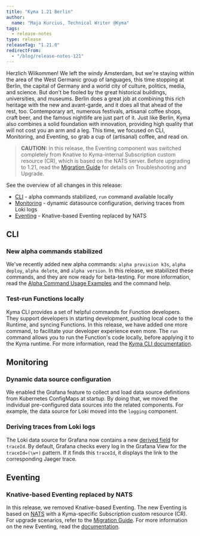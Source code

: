 ```yaml
---
title: "Kyma 1.21 Berlin"
author:
  name: "Maja Kurcius, Technical Writer @Kyma"
tags:
  - release-notes
type: release
releaseTag: "1.21.0"
redirectFrom:
  - "/blog/release-notes-121"
---
```


Herzlich Wilkommen! 
We left the windy Amsterdam, but we're staying within the area of the West Germanic group of languages, this time stopping at Berlin, the capital of Germany and a world city of culture, politics, media, and science. 
But don't be fooled by the great historical buildings, universities, and museums. 
Berlin does a great job at combining this rich heritage with the new and avant-garde, and it does all that ahead of the rest, too. 
Contemporary art, numerous festivals, artisanal coffee shops, craft beer, and the famous nightlife are just part of it. 
Just like Berlin, Kyma also combines a solid foundation with innovation, providing high quality that will not cost you an arm and a leg. 
This time, we focused on CLI, Monitoring, and Eventing, so grab a cup of (artisanal) coffee, and read on.

<!-- overview -->

> **CAUTION:** In this release, the Eventing component was switched completely from Knative to Kyma-internal Subscription custom resource (CR), which is based on the NATS server. Before upgrading to 1.21, read the [Migration Guide](https://github.com/kyma-project/kyma/blob/release-1.21/docs/migration-guides/1.20-1.21.md) for details on Troubleshooting and Upgrade.

See the overview of all changes in this release:

- [CLI](#cli) - alpha commands stabilized, `run` command available locally
- [Monitoring](#monitoring) - dynamic datasource configuration, deriving traces from Loki logs
- [Eventing](#eventing) - Knative-based Eventing replaced by NATS 

## CLI

### New alpha commands stabilized 

We've recently added new alpha commands: `alpha provision k3s`, `alpha deploy`, `alpha delete`, and  `alpha version`.
In this release, we stabilized these commands, and they are now ready for beta-testing.
For more information, read the [Alpha Command Usage Examples](https://kyma-project.io/docs/master/cli/overview#details-kyma-cli-alpha-command-usage-examples) and the command help. 
 
### Test-run Functions locally 

Kyma CLI provides a set of helpful commands for Function developers.
They support developers in starting development, pushing local code to the Runtime, and syncing Functions.
In this release, we have added one more command, to facilitate your developer experience even more.
The `run` command allows you to run the Function's code locally, before applying it to the Kyma runtime.
For more information, read the [Kyma CLI documentation](https://kyma-project.io/docs/1.21/cli/commands/#kyma-run-function-kyma-run-function). 

## Monitoring

### Dynamic data source configuration 

We enabled the Grafana feature to collect and load data source definitions from Kubernetes ConfigMaps at startup. 
By doing that, we moved the individual pre-configured data sources into the related components. For example, the data source for Loki moved into the `logging` component.

### Deriving traces from Loki logs 

The Loki data source for Grafana now contains a new [derived field](https://grafana.com/docs/grafana/latest/datasources/loki/#derived-fields) for `traceId`. 
By default, Grafana checks every log in the Grafana View for the `traceId=(\w+)` pattern. 
If it finds this `traceId`, it displays the link to the corresponding Jaeger trace.

## Eventing

### Knative-based Eventing replaced by NATS 

In this release, we removed Knative-based Eventing. 
The new Eventing is based on [NATS](https://github.com/nats-io/nats-server) with a Kyma-specific Subscription custom resource (CR). 
For upgrade scenarios, refer to the [Migration Guide](https://github.com/kyma-project/kyma/blob/release-1.21/docs/migration-guides/1.20-1.21.md).
For more information on the new Eventing, read the [documentation](https://kyma-project.io/docs/master/components/eventing).